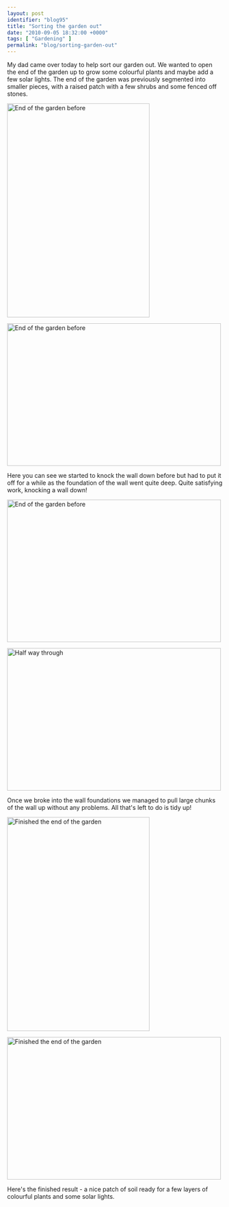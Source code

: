 ```yaml
---
layout: post
identifier: "blog95"
title: "Sorting the garden out"
date: "2010-09-05 18:32:00 +0000"
tags: [ "Gardening" ]
permalink: "blog/sorting-garden-out"
---
```

My dad came over today to help sort our garden out. We wanted to open the end of the garden up to grow some colourful plants and maybe add a few solar lights. The end of the garden was previously segmented into smaller pieces, with a raised patch with a few shrubs and some fenced off stones.

<a href="http://www.flickr.com/photos/danmurf/4960786250/" title="End of the garden before by Dan Murfitt, on Flickr"><img alt="End of the garden before" height="500" src="http://farm5.static.flickr.com/4150/4960786250_ea0124a6e2.jpg" width="333"></a>

<a href="http://www.flickr.com/photos/danmurf/4960194053/" title="End of the garden before by Dan Murfitt, on Flickr"><img alt="End of the garden before" height="333" src="http://farm5.static.flickr.com/4086/4960194053_c07c2c55fd.jpg" width="500"></a>

Here you can see we started to knock the wall down before but had to put it off for a while as the foundation of the wall went quite deep. Quite satisfying work, knocking a wall down!

<a href="http://www.flickr.com/photos/danmurf/4960790950/" title="End of the garden before by Dan Murfitt, on Flickr"><img alt="End of the garden before" height="333" src="http://farm5.static.flickr.com/4107/4960790950_7e1f832248.jpg" width="500"></a>

<a href="http://www.flickr.com/photos/danmurf/4960797174/" title="Half way through by Dan Murfitt, on Flickr"><img alt="Half way through" height="333" src="http://farm5.static.flickr.com/4113/4960797174_8a417ba87b.jpg" width="500"></a>

Once we broke into the wall foundations we managed to pull large chunks of the wall up without any problems. All that's left to do is tidy up!

<a href="http://www.flickr.com/photos/danmurf/4960204811/" title="Finished the end of the garden by Dan Murfitt, on Flickr"><img alt="Finished the end of the garden" height="500" src="http://farm5.static.flickr.com/4106/4960204811_0980e58bac.jpg" width="333"></a>

<a href="http://www.flickr.com/photos/danmurf/4960209049/" title="Finished the end of the garden by Dan Murfitt, on Flickr"><img alt="Finished the end of the garden" height="333" src="http://farm5.static.flickr.com/4150/4960209049_018a92fb16.jpg" width="500"></a>

Here's the finished result - a nice patch of soil ready for a few layers of colourful plants and some solar lights.